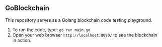 ## GoBlockchain

<!-- See [website](https://adaickalavan.github.io/portfolio/) for information. -->

This repository serves as a Golang blockchain code testing playground.

1. To run the code, type: `go run main.go`
1. Open your web browser `http://localhost:8080/` to see the blockchain in action.